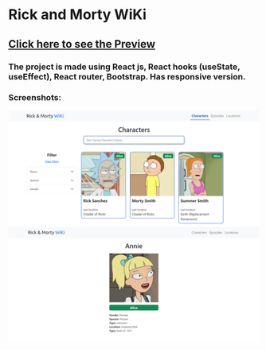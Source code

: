 # Rick and Morty WiKi

## [Click here to see the Preview](https://jixlen999.github.io/rick-and-morty-reactjs/)

### The project is made using React js, React hooks (useState, useEffect), React router, Bootstrap. Has responsive version.

### Screenshots:

![screenshot1](./screenshots/Screenshot1.png)
![screenshot2](./screenshots/Screenshot2.png)
